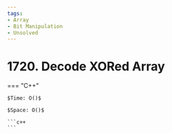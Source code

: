 ```yaml
---
tags:
- Array
- Bit Manipulation
- Unsolved
---
```



# 1720. Decode XORed Array

=== "C++"

    $Time: O()$

    $Space: O()$

    ```c++
    ```